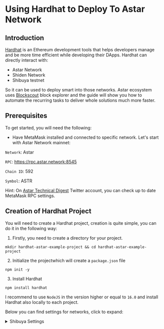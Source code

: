 # Using Hardhat to Deploy To Astar Network

## Introduction

[Hardhat](https://hardhat.org/) is an Ethereum development tools that helps developers manage and be more time efficient while developing their DApps. Hardhat can directly interact with:
- Astar Network
- Shiden Network
- Shibuya testnet

So it can be used to deploy smart into those networks. Astar ecosystem uses [Blockscout](https://blockscout.com/astar/) block explorer and the guide will show you how to automate the recurring tasks to deliver whole solutions much more faster. 

## Prerequisites

To get started, you will need the following:

- Have MetaMask installed and connected to specific network. Let's start with Astar Network mainnet:

`Network`: Astar

`RPC`: https://rpc.astar.network:8545

`Chain ID`: 592

`Symbol`: ASTR

Hint: On [Astar Technical Digest](https://twitter.com/AstarTechDigest) Twitter account, you can check up to date MetaMask RPC settings.

## Creation of Hardhat Project

You will need to create a Hardhat project, creation is quite simple, you can do it in the following way:

1. Firstly, you need to create a directory for your project.

`mkdir hardhat-astar-example-project && cd hardhat-astar-example-project`

2. Initialize the projectwhich will create a `package.json` file

`npm init -y`

3. Install Hardhat
   
`npm install hardhat`

I recommend to use `NodeJS` in the version higher or equal to `16.0` and install Hardhat also locally to each project.

Below you can find settings for networks, click to expand:

<details><summary>Shibuya Settings</summary>
<p>
   Network Name:  Shibuya
   RPC: https://rpc.shibuya.astar.network:8545/
   Chain ID: 81
   Currency Symbol: SBY
</p>
</details>

